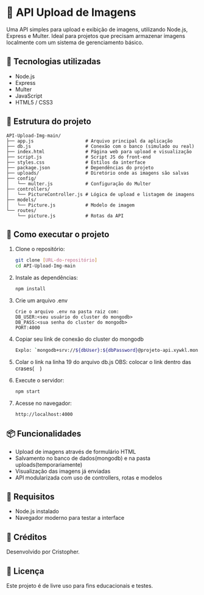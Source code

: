 # 📸 API Upload de Imagens

Uma API simples para upload e exibição de imagens, utilizando Node.js, Express e Multer. Ideal para projetos que precisam armazenar imagens localmente com um sistema de gerenciamento básico.

## 🚀 Tecnologias utilizadas

- Node.js
- Express
- Multer
- JavaScript
- HTML5 / CSS3

## 📁 Estrutura do projeto

```
API-Upload-Img-main/
├── app.js                   # Arquivo principal da aplicação
├── db.js                    # Conexão com o banco (simulado ou real)
├── index.html               # Página web para upload e visualização
├── script.js                # Script JS do front-end
├── styles.css               # Estilos da interface
├── package.json             # Dependências do projeto
├── uploads/                 # Diretório onde as imagens são salvas
├── config/
│   └── multer.js            # Configuração do Multer
├── controllers/
│   └── PictureController.js # Lógica de upload e listagem de imagens
├── models/
│   └── Picture.js           # Modelo de imagem
└── routes/
    └── picture.js           # Rotas da API
```

## 🔧 Como executar o projeto

1. Clone o repositório:
   ```bash
   git clone [URL-do-repositório]
   cd API-Upload-Img-main
   ```

2. Instale as dependências:
   ```bash
   npm install
   ```

3. Crie um arquivo .env
    ```
    Crie o arquivo .env na pasta raiz com:
    DB_USER:<seu usuário do cluster do mongodb>
    DB_PASS:<sua senha do cluster do mongodb>
    PORT:4000
    
4. Copiar seu link de conexão do cluster do mongodb
    ```bash
    Explo: `mongodb+srv://${dbUser}:${dbPassword}@projeto-api.xywkl.mongodb.net/?retryWrites=true&w=majority&appName=Projeto-API`
    ```
   
5. Colar o link na linha 19 do arquivo db.js
    OBS: colocar o link dentro das crases( ` ` )
 
6. Execute o servidor:
    ```bash
    npm start
    ```

6. Acesse no navegador:
    ```
    http://localhost:4000
    ```

## 📦 Funcionalidades

- Upload de imagens através de formulário HTML
- Salvamento no banco de dados(mongodb) e na pasta uploads(temporariamente)
- Visualização das imagens já enviadas
- API modularizada com uso de controllers, rotas e modelos

## 📌 Requisitos

- Node.js instalado
- Navegador moderno para testar a interface

## 👥 Créditos

Desenvolvido por Cristopher.

## 📄 Licença

Este projeto é de livre uso para fins educacionais e testes.
